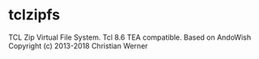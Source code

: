 # tclzipfs
TCL Zip Virtual File System.
Tcl 8.6 TEA compatible.
Based on AndoWish
Copyright (c) 2013-2018 Christian Werner
